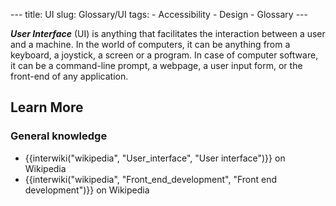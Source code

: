 --- title: UI slug: Glossary/UI tags: - Accessibility - Design - Glossary ---

***User Interface*** (UI) is anything that facilitates the interaction between a user and a machine. In the world of computers, it can be anything from a keyboard, a joystick, a screen or a program. In case of computer software, it can be a command-line prompt, a webpage, a user input form, or the front-end of any application.

Learn More
----------

### General knowledge

-   {{interwiki("wikipedia", "User\_interface", "User interface")}} on Wikipedia
-   {{interwiki("wikipedia", "Front\_end\_development", "Front end development")}} on Wikipedia
